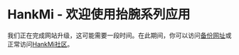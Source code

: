 # HankMi - 欢迎使用抬腕系列应用

我们正在完成网站升级，这可能需要一段时间。在此期间，你可以访问[备份网址](https://hankmi.mysxl.cn/)或正常访问[HankMi社区](https://support.hankmi.com/)。
